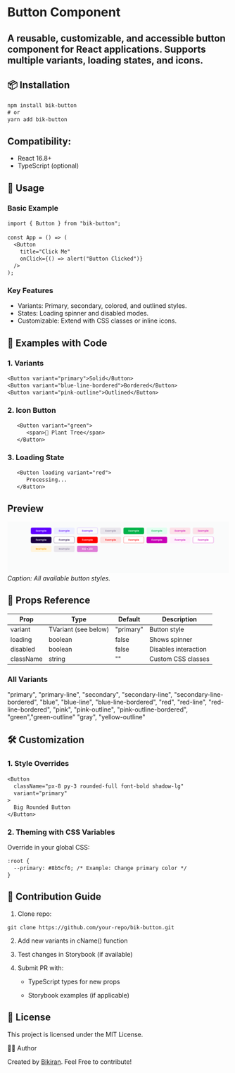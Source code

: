 # Button Component

## A reusable, customizable, and accessible button component for React applications. Supports multiple variants, loading states, and icons.

## 📦 Installation

```
npm install bik-button
# or
yarn add bik-button
```

## Compatibility:

- React 16.8+
- TypeScript (optional)

## 🚀 Usage

### Basic Example

```
import { Button } from "bik-button";

const App = () => (
  <Button
    title="Click Me"
    onClick={() => alert("Button Clicked")}
  />
);
```

### Key Features

- Variants: Primary, secondary, colored, and outlined styles.
- States: Loading spinner and disabled modes.
- Customizable: Extend with CSS classes or inline icons.

## 🎨 Examples with Code

### 1. Variants

```
<Button variant="primary">Solid</Button>
<Button variant="blue-line-bordered">Bordered</Button>
<Button variant="pink-outline">Outlined</Button>
```

### 2. Icon Button

```
   <Button variant="green">
      <span>🌱 Plant Tree</span>
   </Button>
```

### 3. Loading State

```
   <Button loading variant="red">
      Processing...
   </Button>
```

## Preview

![Button Variants Preview](/example.png)
_Caption: All available button styles._

## 📝 Props Reference

| Prop      | Type                 | Default   | Description          |
| --------- | -------------------- | --------- | -------------------- |
| variant   | TVariant (see below) | "primary" | Button style         |
| loading   | boolean              | false     | Shows spinner        |
| disabled  | boolean              | false     | Disables interaction |
| className | string               | ""        | Custom CSS classes   |

### All Variants

"primary", "primary-line", "secondary", "secondary-line", "secondary-line-bordered", "blue", "blue-line", "blue-line-bordered", "red", "red-line", "red-line-bordered", "pink", "pink-outline", "pink-outline-bordered", "green","green-outline" "gray", "yellow-outline"

## 🛠 Customization

### 1. Style Overrides

```
<Button
  className="px-8 py-3 rounded-full font-bold shadow-lg"
  variant="primary"
>
  Big Rounded Button
</Button>
```

### 2. Theming with CSS Variables

Override in your global CSS:

```
:root {
  --primary: #8b5cf6; /* Example: Change primary color */
}
```

## 🤝 Contribution Guide

1. Clone repo:

```
git clone https://github.com/your-repo/bik-button.git
```

2. Add new variants in cName() function

3. Test changes in Storybook (if available)

4. Submit PR with:

   - TypeScript types for new props

   - Storybook examples (if applicable)

## 📜 License

This project is licensed under the MIT License.

👨‍💻 Author

Created by [Bikiran](https://www.bikiran.com/). Feel Free to contribute!
